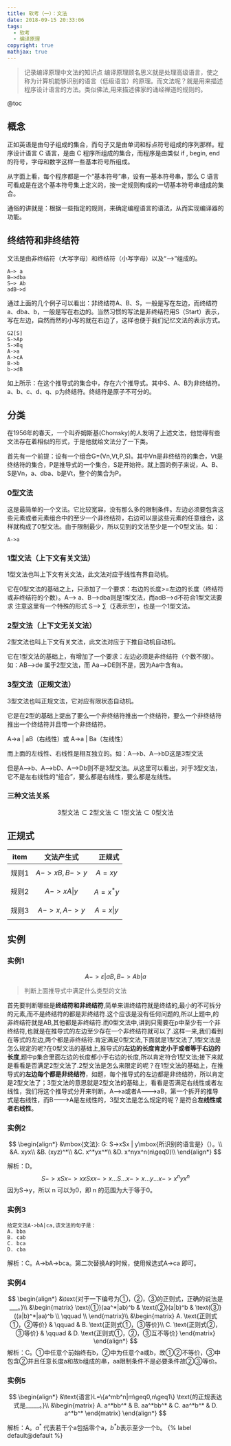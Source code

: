 ```yaml
---
title: 软考（一）：文法
date: 2018-09-15 20:33:06
tags: 
  - 软考
  - 编译原理
copyright: true
mathjax: true
---
```


> 记录编译原理中文法的知识点
> 编译原理顾名思义就是处理高级语言，使之称为计算机能够识别的语言（低级语言）的原理。而文法呢？就是用来描述程序设计语言的方法。类似佛法,用来描述佛家的诵经禅道的规则的。

<!-- more -->
@toc

## 概念
正如英语是由句子组成的集合，而句子又是由单词和标点符号组成的序列那样。程序设计语言 C 语言，是由 C 程序所组成的集合，而程序是由类似 if , begin, end 的符号，字母和数字这样一些基本符号所组成。

从字面上看，每个程序都是一个“基本符号”串，设有一基本符号串，那么 C 语言可看成是在这个基本符号集上定义的，按一定规则构成的一切基本符号串组成的集合。

通俗的讲就是：根据一些指定的规则，来确定编程语言的语法，从而实现编译器的功能。

## 终结符和非终结符
文法是由非终结符（大写字母）和终结符（小写字母）以及“—>”组成的。

```
A—> a
B—>dba
S—> Ab
adB—>d
```

通过上面的几个例子可以看出：非终结符A、B、S，一般是写在左边，而终结符a、dba、b，一般是写在右边的。当然习惯的写法是非终结符用S（Start）表示，写在左边，自然而然的小写的就在右边了，这样也便于我们记忆文法的表示方式。

```
G2[S]
S->Ap
S->Bq
A->a
A->cA
B->b
b->dB
```

如上所示：在这个推导式的集合中，存在六个推导式。其中S、A、B为非终结符。a、b、c、d、q、p为终结符。终结符是原子不可分的。

## 分类
在1956年的春天，一个叫乔姆斯基(Chomsky)的人发明了上述文法，他觉得有些文法存在着相似的形式，于是他就给文法分了一下类。

首先有一个前提：设有一个组合G=(Vn,Vt,P,S)。其中Vn是非终结符的集合，Vt是终结符的集合，P是推导式的一个集合，S是开始符。就上面的例子来说，A、B、S是Vn，a、dba、b是Vt，整个的集合为P。

### 0型文法
这是最简单的一个文法。它比较宽容，没有那么多的限制条件。左边必须要包含这些元素或者元素组合中的至少一个非终结符，右边可以是这些元素的任意组合，这样就构成了0型文法。由于限制最少，所以见到的文法至少是一个0型文法。如：
```
A->a
```

### 1型文法（上下文有关文法）
1型文法也叫上下文有关文法，此文法对应于线性有界自动机。

它在0型文法的基础之上，只添加了一个要求：右边的长度>=左边的长度（终结符或非终结符的个数）。A—> a、B—>dba则是1型文法，而adB—>d不符合1型文法要求 注意这里有一个特殊的形式 S—> ∑（∑表示空），也是一个1型文法。

### 2型文法（上下文无关文法）
2型文法也叫上下文有关文法，此文法对应于下推自动机自动机。

它在1型文法的基础上，有增加了一个要求：左边必须是非终结符（个数不限）。 如：AB—>de 属于2型文法，而 Aa—>DE则不是，因为Aa中含有a。

### 3型文法（正规文法）
3型文法也叫正规文法，它对应有限状态自动机。

它是在2型的基础上提出了要么一个非终结符推出一个终结符，要么一个非终结符推出一个终结符并且带一个非终结符。

A->a | aB（右线性）或 A->a | Ba（左线性）

而上面的左线性、右线性是相互独立的。如：A—>b、A—>bD这是3型文法

但是A—>b、A—>bD、A—>Db则不是3型文法。从这里可以看出，对于3型文法，它不是左右线性的“组合”，要么都是右线性，要么都是左线性。

### 三种文法关系

$$
3\text{型文法} \subset2\text{型文法} \subset1\text{型文法} \subset0\text{型文法}
$$

## 正规式

| item      | 文法产生式    |  正规式 | 
| --------- | -------- | -----: |
| 规则1 | $$A->xB,B->y$$  | $$A=xy$$ |
| 规则2     | $$A->xA\vert y$$ | $$A=x^*y$$ |
| 规则3     | $$A->x,A->y$$ | $$A=x\vert y$$ |

## 实例
### 实例1

$$
A->\varepsilon|aB,B->Ab|a
$$

> 判断上面推导式中满足什么类型的文法

首先要判断哪些是**终结符和非终结符**,简单来讲终结符就是终结的,最小的不可拆分的元素,而不是终结符的都是非终结符.这个应该是没有任何问题的,所以上题中,的非终结符就是AB,其他都是非终结符.而0型文法中,讲到只需要在p中至少有一个非终结符,也就是在推导式的左边至少存在一个非终结符就可以了.这样一来,我们看到在等式的左边,两个都是非终结符.肯定满足0型文法,下面就是1型文法了,1型文法是怎么规定的呢?在0型文法的基础上,推导式的**左边的长度肯定小于或者等于右边的长度**,题中p集合里面左边的长度都小于右边的长度,所以肯定符合1型文法;接下来就是看看是否满足2型文法了.2型文法是怎么来限定的呢？在1型文法的基础上，在推导式的**左边每个都是非终结符**，如题，每个推导式的左边都是非终结符，所以肯定是2型文法了；3型文法的意思就是2型文法的基础上，看看是否满足右线性或者左线性，我们将这个推导式分开来判断。A-->a或者A--->aB，第一个拆开的推导式是右线性，而B--->A是左线性的，3型文法是怎么规定的呢？是符合**左线性或者右线性**。

### 实例2

$$
\begin{align*}
&\mbox{文法}: G: S->xSx | y\mbox{所识别的语言是}（）。\\
&A. xyx\\
&B. (xyz)^*\\
&C. x^*yx^*\\
&D. x^nyx^n(n\geq0)\\
\end{align*}
$$

解析：D。
$$S->xSx->xxSxx->x…S…x->x…y...x->x^nyx^n$$
因为S->y，所以 n 可以为0，即 n 的范围为大于等于0。
### 实例3

```
给定文法A->bA|ca,该文法的句子是：
A. bba
B. cab
C. bca
D. cba
```

解析：C。A->bA->bca。第二次替换A的时候，使用候选式A->ca 即可。

### 实例4

$$
\begin{align*}
&\text{对于一下编号为①，②，③的正则式，正确的说法是___。}\\
&\begin{matrix}
\text{①}(aa^*|ab)^b  & \text{②}(a|b)^b & \text{③}((a|b)^*|aa)^b \\
\qquad \\
\end{matrix}\\
&\begin{matrix}
A. \text{正则式①，②等价} & \qquad & B. \text{正则式①，③等价}\\
C. \text{正则式②，③等价} & \qquad & D. \text{正则式①，②，③互不等价}
\end{matrix}
\end{align*}
$$
解析：C。①中任意个前始终有b，②中为任意个a或b，故①②不等价，③中包含②并且任意长度a和故b组成的串，aa限制条件不是必要条件故②③等价。

### 实例5

$$
\begin{align*}
&\text{语言}L=\{a^mb^n|m\geq0,n\geq1\} \text{的正规表达式是_____。}\\
&\begin{matrix}
A. a^*bb^* & B. aa^*bb^* & C. aa^*b^* & D. a^*b^* 
\end{matrix}
\end{align*}
$$

解析：A。$a^*$ 代表若干个a包括零个a，$b^*b$表示至少一个b。
{% label default@default %}
